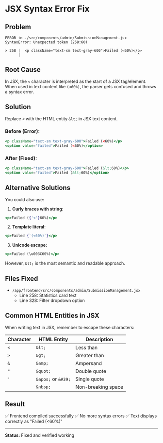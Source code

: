 # JSX Syntax Error Fix

## Problem

```
ERROR in ./src/components/admin/SubmissionManagement.jsx
SyntaxError: Unexpected token (258:60)

> 258 |  <p className="text-sm text-gray-600">Failed (<60%)</p>
      |                                                      ^
```

## Root Cause

In JSX, the `<` character is interpreted as the start of a JSX tag/element. When used in text content like `(<60%)`, the parser gets confused and throws a syntax error.

## Solution

Replace `<` with the HTML entity `&lt;` in JSX text content.

### Before (Error):
```jsx
<p className="text-sm text-gray-600">Failed (<60%)</p>
<option value="failed">Failed (<60%)</option>
```

### After (Fixed):
```jsx
<p className="text-sm text-gray-600">Failed (&lt;60%)</p>
<option value="failed">Failed (&lt;60%)</option>
```

## Alternative Solutions

You could also use:

1. **Curly braces with string:**
```jsx
<p>Failed ({'<'}60%)</p>
```

2. **Template literal:**
```jsx
<p>Failed {`(<60%)`}</p>
```

3. **Unicode escape:**
```jsx
<p>Failed (\u003C60%)</p>
```

However, `&lt;` is the most semantic and readable approach.

## Files Fixed

- `/app/frontend/src/components/admin/SubmissionManagement.jsx`
  - Line 258: Statistics card text
  - Line 328: Filter dropdown option

## Common HTML Entities in JSX

When writing text in JSX, remember to escape these characters:

| Character | HTML Entity | Description |
|-----------|-------------|-------------|
| `<` | `&lt;` | Less than |
| `>` | `&gt;` | Greater than |
| `&` | `&amp;` | Ampersand |
| `"` | `&quot;` | Double quote |
| `'` | `&apos;` or `&#39;` | Single quote |
| ` ` | `&nbsp;` | Non-breaking space |

## Result

✅ Frontend compiled successfully
✅ No more syntax errors
✅ Text displays correctly as "Failed (<60%)"

---

**Status:** Fixed and verified working
